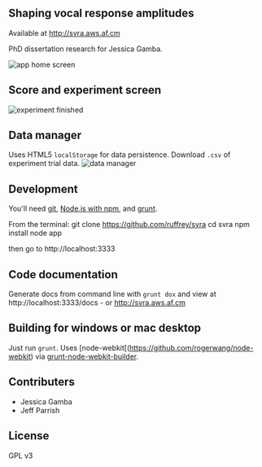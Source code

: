 ## Shaping vocal response amplitudes

Available at http://svra.aws.af.cm

PhD dissertation research for Jessica Gamba.

![app home screen](http://i.imgur.com/Ff0bfre.png)

## Score and experiment screen
![experiment finished](http://i.imgur.com/Bakzbwl.png)

## Data manager
Uses HTML5 `localStorage` for data persistence. Download `.csv` of experiment trial data.
![data manager](http://i.imgur.com/UE7ZCsA.png)

## Development

You'll need [git](http://git-scm.com), [Node.js with npm](http://nodejs.org), and [grunt](http://gruntjs.com/).

From the terminal:
	git clone https://github.com/ruffrey/svra
	cd svra
	npm install
	node app

then go to http://localhost:3333


## Code documentation

Generate docs from command line with `grunt dox` and view at http://localhost:3333/docs - or http://svra.aws.af.cm

## Building for windows or mac desktop

Just run `grunt`. Uses [node-webkit[(https://github.com/rogerwang/node-webkit) via [grunt-node-webkit-builder](https://www.npmjs.org/package/grunt-node-webkit-builder).


## Contributers

- Jessica Gamba
- Jeff Parrish

## License

GPL v3